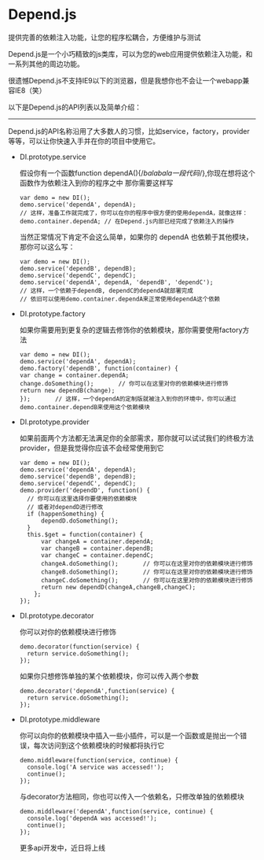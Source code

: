 # Depend.js
提供完善的依赖注入功能，让您的程序松耦合，方便维护与测试

Depend.js是一个小巧精致的js类库，可以为您的web应用提供依赖注入功能，和一系列其他的周边功能。

很遗憾Depend.js不支持IE9以下的浏览器，但是我想你也不会让一个webapp兼容IE8（笑）

以下是Depend.js的API列表以及简单介绍：

---

Depend.js的API名称沿用了大多数人的习惯，比如service，factory，provider等等，可以让你快速入手并在你的项目中使用它。

- DI.prototype.service

  假设你有一个函数function dependA(){/*balabala一段代码*/},你现在想将这个函数作为依赖注入到你的程序之中
  那你需要这样写


      var demo = new DI();
      demo.service('dependA', dependA);
      // 这样，准备工作就完成了，你可以在你的程序中很方便的使用dependA，就像这样：
      demo.container.dependA; // 在Depend.js内部已经完成了依赖注入的操作
  当然正常情况下肯定不会这么简单，如果你的 dependA 也依赖于其他模块，那你可以这么写：
  
      var demo = new DI();
      demo.service('dependB', dependB);
      demo.service('dependC', dependC);
      demo.service('dependA', dependA, 'dependB', 'dependC');
      // 这样，一个依赖于dependB, dependC的dependA就部署完成
      // 依旧可以使用demo.container.dependA来正常使用dependA这个依赖
      
- DI.prototype.factory
  
  如果你需要用到更复杂的逻辑去修饰你的依赖模块，那你需要使用factory方法
      
      var demo = new DI();
      demo.service('dependA', dependA);
      demo.factory('dependB', function(container) {
      var change = container.dependA;
      change.doSomething();       // 你可以在这里对你的依赖模块进行修饰
      return new dependB(change);
      });       // 这样，一个dependA的定制版就被注入到你的环境中，你可以通过demo.container.dependB来使用这个依赖模块

- DI.prototype.provider

  如果前面两个方法都无法满足你的全部需求，那你就可以试试我们的终极方法provider，但是我觉得你应该不会经常使用到它
  
      var demo = new DI();
      demo.service('dependA', dependA);
      demo.service('dependB', dependB);
      demo.service('dependC', dependC);
      demo.provider('dependD', function() {
        // 你可以在这里选择你要使用的依赖模块
        // 或者对dependD进行修改
        if (happenSomething) {
            dependD.doSomething();
        }
        this.$get = function(container) {
            var changeA = container.dependA;
            var changeB = container.dependB;
            var changeC = container.dependC;
            changeA.doSomething();       // 你可以在这里对你的依赖模块进行修饰
            changeB.doSomething();       // 你可以在这里对你的依赖模块进行修饰
            changeC.doSomething();       // 你可以在这里对你的依赖模块进行修饰
            return new dependD(changeA,changeB,changeC);
          };
      });
      
      
- DI.prototype.decorator
  
  你可以对你的依赖模块进行修饰

      demo.decorator(function(service) {
        return service.doSomething();
      });
  如果你只想修饰单独的某个依赖模块，你可以传入两个参数
  
      demo.decorator('dependA',function(service) {
        return service.doSomething();
      });

- DI.prototype.middleware
  
  你可以向你的依赖模块中插入一些小插件，可以是一个函数或是抛出一个错误，每次访问到这个依赖模块的时候都将执行它

      demo.middleware(function(service, continue) {
        console.log('A service was accessed!');
        continue();
      });
  与decorator方法相同，你也可以传入一个依赖名，只修改单独的依赖模块
  
      demo.middleware('dependA',function(service, continue) {
        console.log('dependA was accessed!');
        continue();
      });
      
  更多api开发中，近日将上线
